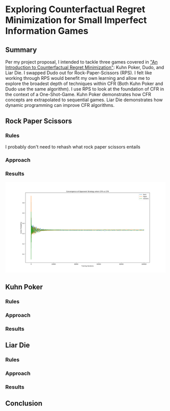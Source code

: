 # Exploring Counterfactual Regret Minimization for Small Imperfect Information Games

## Summary

Per my project proposal, I intended to tackle three games covered in ["An Introduction to Counterfactual Regret Minimization"](http://example.com "Paper Reference"): Kuhn Poker, Dudo, and Liar Die.  I swapped Dudo out for Rock-Paper-Scissors (RPS). I felt like working through RPS would benefit my own learning and allow me to explore the broadest depth of techniques within CFR (Both Kuhn Poker and Dudo use the same algorithm).  I use RPS to look at the foundation of CFR in the context of a One-Shot-Game.  Kuhn Poker demonstrates how CFR concepts are extrapolated to sequential games.  Liar Die demonstrates how dynamic programming can improve CFR algorithms.

## Rock Paper Scissors
### Rules
I probably don't need to rehash what rock paper scissors entails
### Approach
### Results
![alt text](Images/RPS_CFRvCFR_Opp.png "Logo Title Text 1")
## Kuhn Poker
### Rules
### Approach
### Results
## Liar Die
### Rules
### Approach
### Results
## Conclusion
